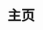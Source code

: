 ---
home: true
layout: BlogHome
icon: blog # 主页图标
title: 主页 # 导航栏文本
heroImage: /icon/home-hero-image.svg # 主log by swent
heroText: love and share # 主标题
heroFullScreen: true # 背景全屏显示
bgImage: /icon/background.png # 日间背景图
bgImageDark: /icon/background-dark.png # 夜晚背景图

projects:
  - icon: java
    name: cloud-mall
    desc: a mall project used spring cloud alibaba
    link: https://github.com/songbaicheng/cloud-mall
  - icon: vue
    name: vue-mall
    desc: a mall project used vue
    link: https://github.com/songbaicheng/vue-mall
  - icon: vue
    name: vue3-study-demo
    desc: Demo records during the learning process.
    link: https://github.com/songbaicheng/vue3-study-demo
  - icon: java
    name: java-study-demo
    desc: Demo records during the learning process.
    link: https://github.com/songbaicheng/java-study-demo

footer: 风起于青萍之末  浪成于微澜之间
---